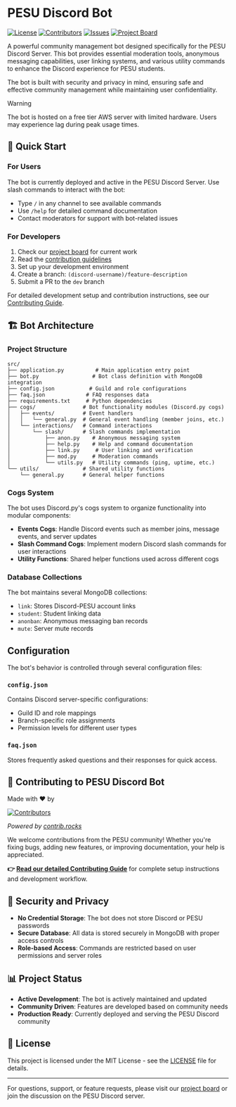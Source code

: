 # PESU Discord Bot

[![License](https://img.shields.io/github/license/pesu-dev/discord-bot)](https://github.com/pesu-dev/discord-bot/blob/main/LICENSE)
[![Contributors](https://img.shields.io/github/contributors/pesu-dev/discord-bot)](https://github.com/pesu-dev/discord-bot/graphs/contributors)
[![Issues](https://img.shields.io/github/issues/pesu-dev/discord-bot)](https://github.com/pesu-dev/discord-bot/issues)
[![Project Board](https://img.shields.io/badge/project-board-blue)](https://github.com/orgs/pesu-dev/projects/4/views/8)

A powerful community management bot designed specifically for the PESU Discord Server. This bot provides essential moderation tools, anonymous messaging capabilities, user linking systems, and various utility commands to enhance the Discord experience for PESU students.

The bot is built with security and privacy in mind, ensuring safe and effective community management while maintaining user confidentiality.

> [!WARNING]
> The bot is hosted on a free tier AWS server with limited hardware. Users may experience lag during peak usage times.

## 🚀 Quick Start

### For Users

The bot is currently deployed and active in the PESU Discord Server. Use slash commands to interact with the bot:

- Type `/` in any channel to see available commands
- Use `/help` for detailed command documentation
- Contact moderators for support with bot-related issues

### For Developers

1. Check our [project board](https://github.com/orgs/pesu-dev/projects/4/views/8) for current work
2. Read the [contribution guidelines](.github/CONTRIBUTING.md)
3. Set up your development environment
4. Create a branch: `(discord-username)/feature-description`
5. Submit a PR to the `dev` branch

For detailed development setup and contribution instructions, see our [Contributing Guide](.github/CONTRIBUTING.md).

## 🏗️ Bot Architecture

### Project Structure

```
src/
├── application.py          # Main application entry point
├── bot.py                 # Bot class definition with MongoDB integration
├── config.json           # Guild and role configurations
├── faq.json             # FAQ responses data
├── requirements.txt     # Python dependencies
├── cogs/               # Bot functionality modules (Discord.py cogs)
│   ├── events/         # Event handlers
│   │   └── general.py  # General event handling (member joins, etc.)
│   └── interactions/   # Command interactions
│       └── slash/      # Slash commands implementation
│           ├── anon.py    # Anonymous messaging system
│           ├── help.py    # Help and command documentation
│           ├── link.py     # User linking and verification
│           ├── mod.py     # Moderation commands
│           └── utils.py   # Utility commands (ping, uptime, etc.)
└── utils/              # Shared utility functions
    └── general.py      # General helper functions
```

### Cogs System

The bot uses Discord.py's cogs system to organize functionality into modular components:

- **Events Cogs**: Handle Discord events such as member joins, message events, and server updates
- **Slash Command Cogs**: Implement modern Discord slash commands for user interactions
- **Utility Functions**: Shared helper functions used across different cogs

### Database Collections

The bot maintains several MongoDB collections:
- `link`: Stores Discord-PESU account links
- `student`: Student linking data
- `anonban`: Anonymous messaging ban records
- `mute`: Server mute records

##  Configuration

The bot's behavior is controlled through several configuration files:

### `config.json`
Contains Discord server-specific configurations:
- Guild ID and role mappings
- Branch-specific role assignments
- Permission levels for different user types

### `faq.json`
Stores frequently asked questions and their responses for quick access.

## 🤝 Contributing to PESU Discord Bot

Made with ❤️ by

[![Contributors](https://contrib.rocks/image?repo=pesu-dev/discord-bot&nocache=1)](https://github.com/pesu-dev/discord-bot/graphs/contributors)

*Powered by [contrib.rocks](https://contrib.rocks)*

We welcome contributions from the PESU community! Whether you're fixing bugs, adding new features, or improving documentation, your help is appreciated.

**👉 [Read our detailed Contributing Guide](.github/CONTRIBUTING.md)** for complete setup instructions and development workflow.

## 🔐 Security and Privacy

- **No Credential Storage**: The bot does not store Discord or PESU passwords
- **Secure Database**: All data is stored securely in MongoDB with proper access controls
- **Role-based Access**: Commands are restricted based on user permissions and server roles

## 📊 Project Status

- **Active Development**: The bot is actively maintained and updated
- **Community Driven**: Features are developed based on community needs
- **Production Ready**: Currently deployed and serving the PESU Discord community

## 📄 License

This project is licensed under the MIT License - see the [LICENSE](../LICENSE) file for details.

---

For questions, support, or feature requests, please visit our [project board](https://github.com/orgs/pesu-dev/projects/4/views/8) or join the discussion on the PESU Discord server.
